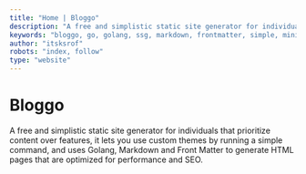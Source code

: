 ```yaml
---
title: "Home | Bloggo"
description: "A free and simplistic static site generator for individuals that prioritize content over features, it lets you use custom themes by running a simple command, and uses Golang, Markdown and Front Matter to generate HTML pages that are optimized for performance and SEO."
keywords: "bloggo, go, golang, ssg, markdown, frontmatter, simple, minimalist"
author: "itsksrof"
robots: "index, follow"
type: "website"
---
```

# Bloggo
A free and simplistic static site generator for individuals that prioritize content over features, it lets you use custom themes by running a simple command, and uses Golang, Markdown and Front Matter to generate HTML pages that are optimized for performance and SEO.